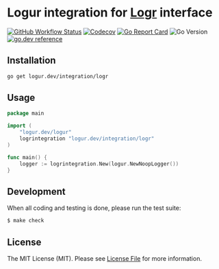 # Logur integration for [Logr](https://github.com/go-logr/logr) interface

[![GitHub Workflow Status](https://img.shields.io/github/workflow/status/logur/integration-logr/CI?style=flat-square)](https://github.com/logur/integration-logr/actions?query=workflow%3ACI)
[![Codecov](https://img.shields.io/codecov/c/github/logur/integration-logr?style=flat-square)](https://codecov.io/gh/logur/integration-logr)
[![Go Report Card](https://goreportcard.com/badge/logur.dev/integration/logr?style=flat-square)](https://goreportcard.com/report/logur.dev/integration/logr)
![Go Version](https://img.shields.io/badge/go%20version-%3E=1.11-61CFDD.svg?style=flat-square)
[![go.dev reference](https://img.shields.io/badge/go.dev-reference-007d9c?logo=go&logoColor=white&style=flat-square)](https://pkg.go.dev/mod/logur.dev/integration/logr)


## Installation

```bash
go get logur.dev/integration/logr
```


## Usage

```go
package main

import (
	"logur.dev/logur"
	logrintegration "logur.dev/integration/logr"
)

func main() {
	logger := logrintegration.New(logur.NewNoopLogger())
}
```


## Development

When all coding and testing is done, please run the test suite:

```bash
$ make check
```


## License

The MIT License (MIT). Please see [License File](LICENSE) for more information.
